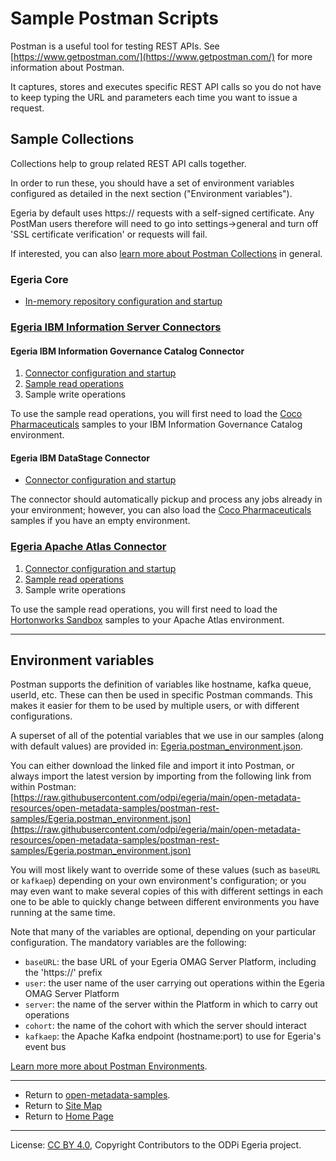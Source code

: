 <!-- SPDX-License-Identifier: CC-BY-4.0 -->
<!-- Copyright Contributors to the ODPi Egeria project. -->

# Sample Postman Scripts

Postman is a useful tool for testing REST APIs. See [https://www.getpostman.com/](https://www.getpostman.com/) for more
information about Postman.

It captures, stores and executes specific REST API calls so you do not have to keep typing the URL and parameters
each time you want to issue a request.

## Sample Collections

Collections help to group related REST API calls together.

In order to run these, you should have a set of environment variables configured as detailed in the next section
("Environment variables").

Egeria by default uses https:// requests with a self-signed certificate. Any PostMan users therefore will need to
go into settings->general and turn off 'SSL certificate verification' or requests will fail.

If interested, you can also [learn more about Postman Collections](https://learning.getpostman.com/docs/postman/collections/intro-to-collections/)
in general.

### Egeria Core

- [In-memory repository configuration and startup](https://raw.githubusercontent.com/odpi/egeria/main/open-metadata-resources/open-metadata-samples/postman-rest-samples/collection/Egeria-InMemoryRepository.postman_collection.json)

### [Egeria IBM Information Server Connectors](https://github.com/odpi/egeria-connector-ibm-information-server)

#### Egeria IBM Information Governance Catalog Connector

1. [Connector configuration and startup](https://raw.githubusercontent.com/odpi/egeria-connector-ibm-information-server/main/samples/Egeria-IBM-IGC-config.postman_collection.json)
1. [Sample read operations](https://raw.githubusercontent.com/odpi/egeria-connector-ibm-information-server/main/samples/Egeria-IBM-IGC-read.postman_collection.json)
1. Sample write operations

To use the sample read operations, you will first need to load the
[Coco Pharmaceuticals](../../open-metadata-deployment/sample-data/coco-pharmaceuticals)
samples to your IBM Information Governance Catalog environment.

#### Egeria IBM DataStage Connector

- [Connector configuration and startup](https://raw.githubusercontent.com/odpi/egeria-connector-ibm-information-server/main/samples/Egeria-IBM-DataStage-config.postman_collection.json)

The connector should automatically pickup and process any jobs already in your environment; however,
you can also load the
[Coco Pharmaceuticals](../../open-metadata-deployment/sample-data/coco-pharmaceuticals)
samples if you have an empty environment.

### [Egeria Apache Atlas Connector](https://github.com/odpi/egeria-connector-apache-atlas)

1. [Connector configuration and startup](https://raw.githubusercontent.com/odpi/egeria-connector-apache-atlas/main/samples/Egeria-Apache-Atlas-config.postman_collection.json)
1. [Sample read operations](https://raw.githubusercontent.com/odpi/egeria-connector-apache-atlas/main/samples/Egeria-Apache-Atlas-read.postman_collection.json)
1. Sample write operations

To use the sample read operations, you will first need to load the
[Hortonworks Sandbox](https://www.cloudera.com/downloads/hortonworks-sandbox.html)
samples to your Apache Atlas environment.

-----

## Environment variables

Postman supports the definition of variables like hostname, kafka queue, userId, etc.  These can then be used in
specific Postman commands.  This makes it easier for them to be used by multiple users, or with different
configurations.

A superset of all of the potential variables that we use in our samples (along with default values) are provided in:
[Egeria.postman_environment.json](Egeria.postman_environment.json).

You can either download the linked file and import it into Postman, or always import the latest version by importing
from the following link from within Postman:
[https://raw.githubusercontent.com/odpi/egeria/main/open-metadata-resources/open-metadata-samples/postman-rest-samples/Egeria.postman_environment.json](https://raw.githubusercontent.com/odpi/egeria/main/open-metadata-resources/open-metadata-samples/postman-rest-samples/Egeria.postman_environment.json)

You will most likely want to override some of these values (such as `baseURL` or `kafkaep`) depending on your
own environment's configuration; or you may even want to make several copies of this with different settings in each
one to be able to quickly change between different environments you have running at the same time.

Note that many of the variables are optional, depending on your particular configuration. The mandatory variables are
the following:

- `baseURL`: the base URL of your Egeria OMAG Server Platform, including the 'https://' prefix
- `user`: the user name of the user carrying out operations within the Egeria OMAG Server Platform
- `server`: the name of the server within the Platform in which to carry out operations
- `cohort`: the name of the cohort with which the server should interact
- `kafkaep`: the Apache Kafka endpoint (hostname:port) to use for Egeria's event bus

[Learn more more about Postman Environments](https://learning.getpostman.com/docs/postman/environments-and-globals/intro-to-environments-and-globals/).


----
* Return to [open-metadata-samples](..).
* Return to [Site Map](../../../Content-Organization.md)
* Return to [Home Page](../../../index.md)

----
License: [CC BY 4.0](https://creativecommons.org/licenses/by/4.0/),
Copyright Contributors to the ODPi Egeria project.
